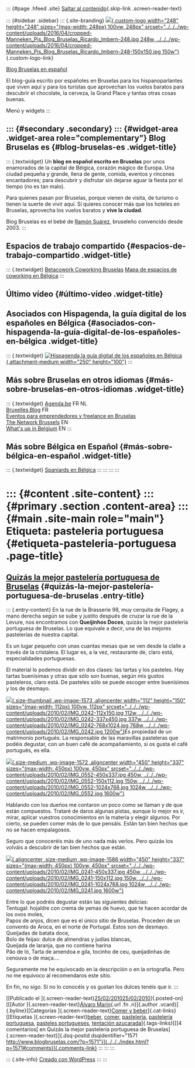 ::: {#page .hfeed .site}
[Saltar al contenido](index.html#content){.skip-link
.screen-reader-text}

::: {#sidebar .sidebar}
::: {.site-branding}
[![](../../../wp-content/uploads/2016/04/cropped-Manneken_Pis_Blog_Bruselas_Ricardo_Imbern-248.jpg){.custom-logo
width="248" height="248" sizes="(max-width: 248px) 100vw, 248px"
srcset="../../../wp-content/uploads/2016/04/cropped-Manneken_Pis_Blog_Bruselas_Ricardo_Imbern-248.jpg 248w, ../../../wp-content/uploads/2016/04/cropped-Manneken_Pis_Blog_Bruselas_Ricardo_Imbern-248-150x150.jpg 150w"}](../../../index.html){.custom-logo-link}

[Blog Bruselas en español](../../../index.html)

El blog-guía escrito por españoles en Bruselas para los hispanoparlantes
que viven aquí y para los turistas que aprovechan los vuelos baratos
para descubrir el chocolate, la cerveza, la Grand Place y tantas otras
cosas buenas.

Menú y widgets
:::

::: {#secondary .secondary}
::: {#widget-area .widget-area role="complementary"}
Blog Bruselas es {#blog-bruselas-es .widget-title}
----------------

::: {.textwidget}
Un **blog en español escrito en Bruselas** por unos enamorados de la
capital de Bélgica, corazón mágico de Europa. Una ciudad pequeña y
grande, llena de gente, comida, eventos y rincones encantadores; para
descubrir y disfrutar sin dejarse aguar la fiesta por el tiempo (no es
tan malo).

Para quienes pasan por Bruselas, porque vienen de visita, de turismo o
tienen la suerte de vivir aquí. Sí quieres conocer más que los hoteles
en Bruselas, aprovecha los vuelos baratos y **vive la ciudad**.

Blog Bruselas es el bebé de [Ramón Suárez](http://www.ramonsuarez.com),
bruseleño convencido desde 2003.
:::

Espacios de trabajo compartido {#espacios-de-trabajo-compartido .widget-title}
------------------------------

::: {.textwidget}
[Betacowork Coworking Bruselas](http://www.betacowork.com) [Mapa de
espacios de coworking en Bélgica](http://coworkingbelgium.com)
:::

Último vídeo {#último-vídeo .widget-title}
------------

Asociados con Hispagenda, la guía digital de los españoles en Bélgica {#asociados-con-hispagenda-la-guía-digital-de-los-españoles-en-bélgica .widget-title}
---------------------------------------------------------------------

::: {.textwidget}
[![Hispagenda,la guía digital de los españoles en
Bélgica](../../../wp-content/uploads/2010/04/Hispagenda-250px.gif "Hispagenda, la guía digital de los españoles en Bélgica"){.attachment-medium
width="250" height="100"}](http://www.hispagenda.com)
:::

Más sobre Bruselas en otros idiomas {#más-sobre-bruselas-en-otros-idiomas .widget-title}
-----------------------------------

::: {.textwidget}
[Agenda.be](http://www.agenda.be) FR NL\
[Bruxelles Blog](http://www.bxlblog.be/) FR\
[Eventos para emprendedores y freelance en
Bruselas](http://www.betacowork.com/events/)\
[The Network
Brussels](http://groups.yahoo.com/group/TheNetworkBrussels/) EN\
[What\'s up in Belgium](http://www.whatsupin.be/) EN
:::

Más sobre Bélgica en Español {#más-sobre-bélgica-en-español .widget-title}
----------------------------

::: {.textwidget}
[Spaniards en Bélgica](http://www.spaniards.es/paises/belgica)
:::
:::
:::
:::

::: {#content .site-content}
::: {#primary .section .content-area}
::: {#main .site-main role="main"}
Etiqueta: pasteleria portuguesa {#etiqueta-pasteleria-portuguesa .page-title}
===============================

[Quizás la mejor pastelería portuguesa de Bruselas](../../../index.html?p=1571) {#quizás-la-mejor-pastelería-portuguesa-de-bruselas .entry-title}
-------------------------------------------------------------------------------

::: {.entry-content}
En la rue de la Brasserie 98, muy cerquita de Flagey, a mano derecha
según se sube y justito después de cruzar la rue de la Levure, nos
encontramos con **Queijinhos Doces**, quizás la mejor pastelería
portuguesa de Bruselas. Lo que equivale a decir, una de las mejores
pastelerías de nuestra capital.

Es un lugar pequeño con unas cuantas mesas que se ven desde la clalle a
través de la cristalera. El lugar es, a la vez, restaurante de, claro
está, especialidades portuguesas.

El material lo podemos dividir en dos clases: las tartas y los pasteles.
Hay tartas buenísimas y otras que sólo son buenas, según mis gustos
pasteleros, claro está. De pasteles sólo se puede escoger entre
buenísimos y los de desmayo.

[![](../../../wp-content/uploads/2010/02/IMG_0242-112x150.jpg){.size-thumbnail
.wp-image-1573 .aligncenter width="112" height="150"
sizes="(max-width: 112px) 100vw, 112px"
srcset="../../../wp-content/uploads/2010/02/IMG_0242-112x150.jpg 112w, ../../../wp-content/uploads/2010/02/IMG_0242-337x450.jpg 337w, ../../../wp-content/uploads/2010/02/IMG_0242-768x1024.jpg 768w, ../../../wp-content/uploads/2010/02/IMG_0242.jpg 1200w"}](http://www.blogbruselas.com/2010/02/quizas-la-mejor-pasteleria-portuguesa-de-bruselas.html/img_0242)Es
propiedad de un matrimonio portugués. La responsable de las maravillas
pasteleras que podéis degustar, con un buen café de acompañamiento, si
os gusta el café portugués, es ella.

[![](../../../wp-content/uploads/2010/02/IMG_0552-450x337.jpg){.size-medium
.wp-image-1572 .aligncenter width="450" height="337"
sizes="(max-width: 450px) 100vw, 450px"
srcset="../../../wp-content/uploads/2010/02/IMG_0552-450x337.jpg 450w, ../../../wp-content/uploads/2010/02/IMG_0552-150x112.jpg 150w, ../../../wp-content/uploads/2010/02/IMG_0552-1024x768.jpg 1024w, ../../../wp-content/uploads/2010/02/IMG_0552.jpg 1600w"}](http://www.blogbruselas.com/2010/02/quizas-la-mejor-pasteleria-portuguesa-de-bruselas.html/img_0552)

Hablando con los dueños me contaron un poco como se llaman y de que
están compuestos. Trataré de daros algunas pistas, aunque lo mejor es
ir, mirar, aplicar vuestros conocimientos en la materia y elegir
algunos. Por cierto, se pueden comer más de lo que pensáis. Están tan
bien hechos que no se hacen empalagosos.

Seguro que conoceréis más de uno nada más verlos. Pero quizás los
volváis a descubrir de tan bien hechos que están.

[![](../../../wp-content/uploads/2010/02/IMG_0241-450x337.jpg){.aligncenter
.size-medium .wp-image-1586 width="450" height="337"
sizes="(max-width: 450px) 100vw, 450px"
srcset="../../../wp-content/uploads/2010/02/IMG_0241-450x337.jpg 450w, ../../../wp-content/uploads/2010/02/IMG_0241-150x112.jpg 150w, ../../../wp-content/uploads/2010/02/IMG_0241-1024x768.jpg 1024w, ../../../wp-content/uploads/2010/02/IMG_0241.jpg 1600w"}](http://www.blogbruselas.com/2010/02/quizas-la-mejor-pasteleria-portuguesa-de-bruselas.html/img_0241)

Entre lo que podréis degustar están las siguientes delicias:\
Tentugal: hojaldre con crema de yemas de huevo, que te hacen acordar de
los ovos moles,\
Papos de anjos, dicen que es el único sitio de Bruselas. Proceden de un
convento de Aroca, en el norte de Portugal. Estos son de desmayo.\
Queijadas de batata doce,\
Bolo de feijao: dulce de almendras y judías blancas,\
Queijada de laranja, que no contiene harina\
Pâo de ló, Tarta de amendoa e gila, tocinho de ceu, queijadinhas de
cenouva o de maça....

Seguramente me he equivocado en la descripción o en la ortografía. Pero
no me equivoco al recomendaros este sitio.

En fin, no sigo. Si no lo conocéis y os gustan los dulces tenéis que ir.
:::

[[Publicado el
]{.screen-reader-text}[25/02/201025/02/2010](../../../index.html?p=1571)]{.posted-on}[[[Autor
]{.screen-reader-text}[Álvaro Marín](../../../index.html?author=4){.url
.fn .n}]{.author .vcard}]{.byline}[[Categorías
]{.screen-reader-text}[Comer y
beber](../../category/comer-y-beber/index.html)]{.cat-links}[[Etiquetas
]{.screen-reader-text}[beber](../beber/index.html),
[comer](../comer/index.html), [pastelería](../pasteleria/index.html),
[pasteleria portuguesa](index.html), [pasteles
portugueses](../pasteles-portugueses/index.html), [tentación
azucarada](../tentacion-azucarada/index.html)]{.tags-links}[[[4
comentarios[ en Quizás la mejor pastelería portuguesa de
Bruselas]{.screen-reader-text}]{.dsq-postid
dsqidentifier="1571 http://www.blogbruselas.com/?p=1571"}](../../../index.html?p=1571#comments)]{.comments-link}
:::
:::
:::

::: {.site-info}
[Creado con WordPress](https://es.wordpress.org/)
:::
:::
